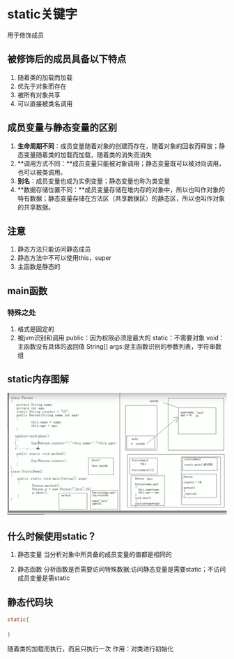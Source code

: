 # static关键字

用于修饰成员

## 被修饰后的成员具备以下特点

1. 随着类的加载而加载
2. 优先于对象而存在
3. 被所有对象共享
4. 可以直接被类名调用

## 成员变量与静态变量的区别

1. **生命周期不同**：成员变量随着对象的创建而存在，随着对象的回收而释放；静态变量随着类的加载而加载，随着类的消失而消失
2. **调用方式不同：**成员变量只能被对象调用；静态变量既可以被对向调用，也可以被类调用。
3. **别名**：成员变量也成为实例变量；静态变量也称为类变量
4. **数据存储位置不同：**成员变量存储在堆内存的对象中，所以也叫作对象的特有数据；静态变量存储在方法区（共享数据区）的静态区，所以也叫作对象的共享数据。


## 注意

1. 静态方法只能访问静态成员
2. 静态方法中不可以使用this，super
3. 主函数是静态的

## main函数

### 特殊之处

1. 格式是固定的
2. 被jvm识别和调用
public：因为权限必须是最大的
static：不需要对象
void：主函数没有具体的返回值
String[] args:是主函数识别的参数列表，字符串数组

## static内存图解
![](2019-11-02-20-41-55.png)

## 什么时候使用static？

1. 静态变量
   当分析对象中所具备的成员变量的值都是相同的


2. 静态函数
   分析函数是否需要访问特殊数据;访问静态变量是需要static；不访问成员变量是需static

## 静态代码块

```java
static{

}
```

随着类的加载而执行，而且只执行一次
作用：对类进行初始化